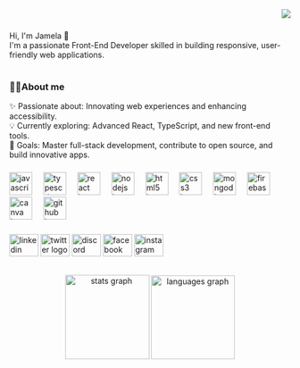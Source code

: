 <div align="right">
  <img src="https://visitor-badge.laobi.icu/badge?page_id=jamelaajehad.jamelaajehad&left_color=antiquewhite"  />
</div>

###

<p align="left">Hi, I'm Jamela 👋<br>I'm a passionate Front-End Developer skilled in building responsive, user-friendly web applications.</p>


<h1 align="left">
  
</h1>



<h3 align="left">👩‍💻About me</h3>


<p align="left">✨ Passionate about: Innovating web experiences and enhancing accessibility.<br>💡 Currently exploring: Advanced React, TypeScript, and new front-end tools.<br>🎯 Goals: Master full-stack development, contribute to open source, and build innovative apps.</p>

###

<div align="left">
  <img src="https://cdn.jsdelivr.net/gh/devicons/devicon/icons/javascript/javascript-original.svg" height="41" alt="javascript logo"  />
  <img width="12" />
  <img src="https://cdn.jsdelivr.net/gh/devicons/devicon/icons/typescript/typescript-original.svg" height="41" alt="typescript logo"  />
  <img width="12" />
  <img src="https://cdn.jsdelivr.net/gh/devicons/devicon/icons/react/react-original.svg" height="41" alt="react logo"  />
  <img width="12" />
  <img src="https://cdn.jsdelivr.net/gh/devicons/devicon/icons/nodejs/nodejs-original.svg" height="41" alt="nodejs logo"  />
  <img width="12" />
  <img src="https://cdn.jsdelivr.net/gh/devicons/devicon/icons/html5/html5-original.svg" height="41" alt="html5 logo"  />
  <img width="12" />
  <img src="https://cdn.jsdelivr.net/gh/devicons/devicon/icons/css3/css3-original.svg" height="41" alt="css3 logo"  />
  <img width="12" />
  <img src="https://cdn.jsdelivr.net/gh/devicons/devicon/icons/mongodb/mongodb-original.svg" height="41" alt="mongodb logo"  />
  <img width="12" />
  <img src="https://cdn.jsdelivr.net/gh/devicons/devicon/icons/firebase/firebase-plain.svg" height="41" alt="firebase logo"  />
  <img width="12" />
  <img src="https://cdn.simpleicons.org/canva/00C4CC" height="41" alt="canva logo"  />
  <img width="12" />
  <img src="https://cdn.simpleicons.org/github/181717" height="41" alt="github logo"  />
</div>

###

<div align="left">
  <img src="https://raw.githubusercontent.com/maurodesouza/profile-readme-generator/master/src/assets/icons/social/linkedin/default.svg" width="52" height="40" alt="linkedin logo"  />
  <img src="https://raw.githubusercontent.com/maurodesouza/profile-readme-generator/master/src/assets/icons/social/twitter/default.svg" width="52" height="40" alt="twitter logo"  />
  <img src="https://raw.githubusercontent.com/maurodesouza/profile-readme-generator/master/src/assets/icons/social/discord/default.svg" width="52" height="40" alt="discord logo"  />
  <img src="https://raw.githubusercontent.com/maurodesouza/profile-readme-generator/master/src/assets/icons/social/facebook/default.svg" width="52" height="40" alt="facebook logo"  />
  <img src="https://raw.githubusercontent.com/maurodesouza/profile-readme-generator/master/src/assets/icons/social/instagram/default.svg" width="52" height="40" alt="instagram logo"  />
</div>

###

<h2 align="left"></h2>

###

<div align="center">
  <img src="https://github-readme-stats.vercel.app/api?username=jamelaajehad&hide_title=false&hide_rank=true&show_icons=true&include_all_commits=true&count_private=true&disable_animations=true&theme=dark&locale=en&hide_border=false&order=1" height="151" alt="stats graph"  />
  <img src="https://github-readme-stats.vercel.app/api/top-langs?username=jamelaajehad&locale=en&hide_title=false&layout=compact&card_width=320&langs_count=4&theme=dracula&hide_border=true&order=2" height="150" alt="languages graph"  />
</div>

###

